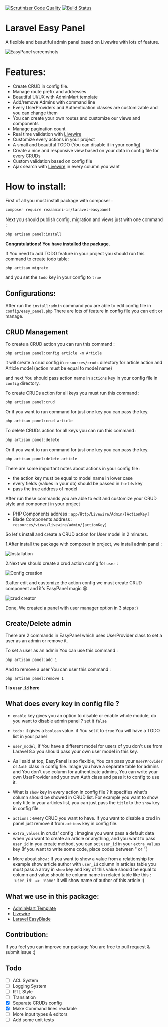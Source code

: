 [![Scrutinizer Code Quality](https://scrutinizer-ci.com/g/rezaamini-ir/laravel-easypanel/badges/quality-score.png?b=master)](https://scrutinizer-ci.com/g/rezaamini-ir/laravel-easypanel/?branch=master)
[![Build Status](https://scrutinizer-ci.com/g/rezaamini-ir/laravel-easypanel/badges/build.png?b=master)](https://scrutinizer-ci.com/g/rezaamini-ir/laravel-easypanel/build-status/master)

# Laravel Easy Panel
A flexible and beautiful admin panel based on Livewire with lots of feature.

![EasyPanel screenshots](https://linkpicture.com/q/Screenshot-2020-11-07-201015.png)

# Features:

- Create CRUD in config file.
- Manage route prefix and addresses
- Beautiful UI/UX with AdminMart template
- Add/remove Admins with command line
- Every UserProviders and Authentication classes are customizable and you can change them 
- You can create your own routes and customize our views and components
- Manage pagination count
- Real time validation with [Livewire](https://github.com/livewire/livewire)
- Customize every actions in your project
- A small and beautiful TODO (You can disable it in your config)
- Create a nice and responsive view based on your data in config file for every CRUDs
- Custom validation based on config file
- Ajax search with [Livewire](https://github.com/livewire/livewire) in every column you want
 
# How to install:

First of all you must install package with composer :
```bash
composer require rezaamini-ir/laravel-easypanel
```
Next you should publish config, migration and views just with one command :
```bash
php artisan panel:install
``` 
**Congratulations! You have installed the package.**

If You need to add TODO feature in your project you should run this command to create todo table:
```bash
php artisan migrate
```
and you set the `todo` key in your config to `true`

## Configurations:

After run the `install:admin` command you are able to edit config file in `config/easy_panel.php`
There are lots of feature in config file you can edit or manage.

## CRUD Management
To create a CRUD action you can run this command :
```
php artisan panel:config article -m Article
```
it will create a crud config in `resources/cruds` directory for article action and Article model (action must be equal to model name) 

and next You should pass action name in `actions` key in your config file in `config` directory.

To create CRUDs action for all keys you must run this command : 
```bash
php artisan panel:crud
```
Or if you want to run command for just one key you can pass the key.
```bash
php artisan panel:crud article
```

To delete CRUDs action for all keys you can run this command : 
```bash
php artisan panel:delete
```
Or if you want to run command for just one key you can pass the key.
```bash
php artisan panel:delete article
```

There are some important notes about actions in your config file :
- the action key must be equal to model name in lower case
- every fields (values in your db) should be passed in `fields` key
- pass the true address of model 

After run these commands you are able to edit and customize your CRUD style and component in your project
- PHP Components address : `app/Http/Livewire/Admin/[ActionKey]`
- Blade Components address : `resources/views/livewire/admin/[actionKey]`

So let's install and create a CRUD action for User model in 2 minutes.

1.After install the package with composer in project, we install admin panel :

![Installation](https://aminireza.ir/dl/install.png)


2.Next we should create a crud action config for `user` :

![Config creation](https://aminireza.ir/dl/config.png)

3.after edit and customize the action config we must create CRUD component and it's EasyPanel magic 😎.

![crud creator](https://aminireza.ir/dl/crud.png)

Done, We created a panel with user manager option in 3 steps :)

Create/Delete admin
-
There are 2 commands in EasyPanel which uses UserProvider class to set a user as an admin or remove it.

To set a user as an admin You can use this command :

```
php artisan panel:add 1
```

And to remove a user You can user this command : 

```
php artisan panel:remove 1
```
**1 is `user.id` here**


What does every key in config file ?
-

- `enable` key gives you an option to disable or enable whole module, do you want to disable admin panel ? set it `false`
-  `todo` : it gives a `boolean` value. if You set it to `true` You will have a TODO list in your panel
- `user_model`, if You have a different model for users of you don't use from Laravel 8.x you should pass your own user model in this key.

- As i said at top, EasyPanel is so flexible, You can pass your `UserProvider` or `Auth` class in config file. Image you have a separate table for admins and You don't use column for authenticate admins, You can write your own UserProvider and your own Auth class and pass it to config to use it.

- What is `show` key in every action in config file ? It specifies what's column should be showed in CRUD list.
For example you want to show only title in your articles list, you can just pass the `title` to the `show` key in config file.
- `actions` : every CRUD you want to have. If you want to disable a crud in panel just remove it from `actions` key in config file.
- `extra_values` in cruds' config : Imagine you want pass a default data when you want to create an article or anything, and you want to pass `user_id` in you create method, you can set `user_id` in your `extra_values` key (If you want to write some code, place codes between " or ' )

* More about `show` : If you want to show a value from a relationship for example show article author with `user_id` column in articles table you must pass a array in `show` key and key of this value should be equal to column and value should be column name in related table like this : `'user_id' => 'name'` it will show name of author of this article :)

## What we use in this package:
- [AdminMart Template](https://adminmart.com/)
- [Livewire](https://github.com/livewire/livewire)
- [Laravel EasyBlade](https://github.com/rezaamini-ir/laravel-easyblade)

## Contribution: 
If you feel you can improve our package You are free to pull request & submit issue :)

## Todo 
- [ ] ACL System
- [ ] Logging System
- [ ] RTL Style
- [ ] Translation
- [x] Separate CRUDs config
- [x] Make Command lines readable
- [ ] More input types & editors
- [ ] Add some unit tests
